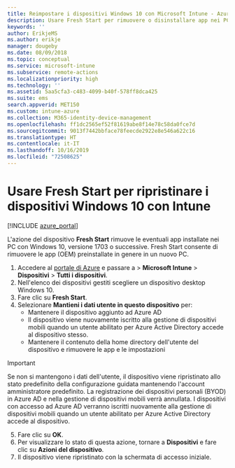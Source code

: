 ```yaml
---
title: Reimpostare i dispositivi Windows 10 con Microsoft Intune - Azure | Microsoft Docs
description: Usare Fresh Start per rimuovere o disinstallare app nei PC Windows 10 tramite Microsoft Intune.
keywords: ''
author: ErikjeMS
ms.author: erikje
manager: dougeby
ms.date: 08/09/2018
ms.topic: conceptual
ms.service: microsoft-intune
ms.subservice: remote-actions
ms.localizationpriority: high
ms.technology: ''
ms.assetid: 5aa5cfa3-c483-4099-b40f-578ff8dca425
ms.suite: ems
search.appverid: MET150
ms.custom: intune-azure
ms.collection: M365-identity-device-management
ms.openlocfilehash: ff1dc2565ef52f81619abe8f14e78c58da0fce7d
ms.sourcegitcommit: 9013f7442bbface78feecde2922e8e546a622c16
ms.translationtype: HT
ms.contentlocale: it-IT
ms.lasthandoff: 10/16/2019
ms.locfileid: "72508625"
---
```

# <a name="use-fresh-start-to-reset-windows-10-devices-with-intune"></a>Usare Fresh Start per ripristinare i dispositivi Windows 10 con Intune


[!INCLUDE [azure_portal](../includes/azure_portal.md)]

L'azione del dispositivo **Fresh Start** rimuove le eventuali app installate nei PC con Windows 10, versione 1703 o successive. Fresh Start consente di rimuovere le app (OEM) preinstallate in genere in un nuovo PC. 

1. Accedere al [portale di Azure](https://portal.azure.com) e passare a > **Microsoft Intune** > **Dispositivi** > **Tutti i dispositivi**.
2. Nell'elenco dei dispositivi gestiti scegliere un dispositivo desktop Windows 10.
3. Fare clic su **Fresh Start**. 
4. Selezionare **Mantieni i dati utente in questo dispositivo** per:
   * Mantenere il dispositivo aggiunto ad Azure AD
   * Il dispositivo viene nuovamente iscritto alla gestione di dispositivi mobili quando un utente abilitato per Azure Active Directory accede al dispositivo stesso.
   * Mantenere il contenuto della home directory dell'utente del dispositivo e rimuovere le app e le impostazioni

  > [!IMPORTANT]
 > Se non si mantengono i dati dell'utente, il dispositivo viene ripristinato allo stato predefinito della configurazione guidata mantenendo l'account amministratore predefinito.
 > La registrazione dei dispositivi personali (BYOD) in Azure AD e nella gestione di dispositivi mobili verrà annullata.
 > I dispositivi con accesso ad Azure AD verranno iscritti nuovamente alla gestione di dispositivi mobili quando un utente abilitato per Azure Active Directory accede al dispositivo.
 
5. Fare clic su **OK**.   
6. Per visualizzare lo stato di questa azione, tornare a **Dispositivi** e fare clic su **Azioni del dispositivo**.  
7. Il dispositivo viene ripristinato con la schermata di accesso iniziale.
